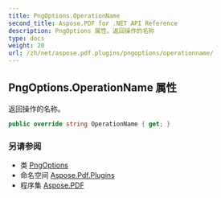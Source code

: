 ```yaml
---
title: PngOptions.OperationName
second_title: Aspose.PDF for .NET API Reference
description: PngOptions 属性。返回操作的名称
type: docs
weight: 20
url: /zh/net/aspose.pdf.plugins/pngoptions/operationname/
---
```

## PngOptions.OperationName 属性

返回操作的名称。

```csharp
public override string OperationName { get; }
```

### 另请参阅

* 类 [PngOptions](../)
* 命名空间 [Aspose.Pdf.Plugins](../../../aspose.pdf.plugins/)
* 程序集 [Aspose.PDF](../../../)